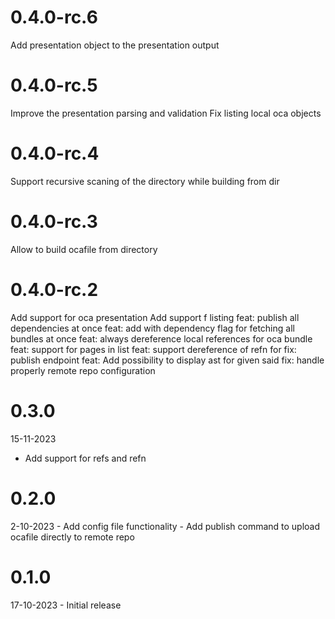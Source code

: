 # 0.4.0-rc.6

Add presentation object to the presentation output

# 0.4.0-rc.5

Improve the presentation parsing and validation
Fix listing local oca objects

# 0.4.0-rc.4

Support recursive scaning of the directory while building from dir

# 0.4.0-rc.3

Allow to build ocafile from directory

# 0.4.0-rc.2

Add support for oca presentation
Add support f
listing
feat: publish all dependencies at once
feat: add with dependency flag for fetching all bundles at once
feat: always dereference local references for oca bundle
feat: support for pages in list
feat: support dereference of refn for
fix: publish endpoint
feat: Add possibility to display ast for given said
fix: handle properly remote repo configuration

# 0.3.0

15-11-2023

- Add support for refs and refn

# 0.2.0

2-10-2023 - Add config file functionality
          - Add publish command to upload ocafile directly to remote repo

# 0.1.0

17-10-2023 - Initial release
